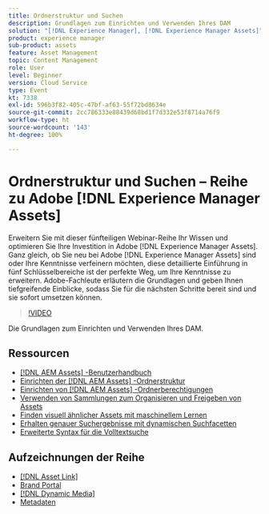 ```yaml
---
title: Ordnerstruktur und Suchen
description: Grundlagen zum Einrichten und Verwenden Ihres DAM
solution: "[!DNL Experience Manager], [!DNL Experience Manager Assets]"
product: experience manager
sub-product: assets
feature: Asset Management
topic: Content Management
role: User
level: Beginner
version: Cloud Service
type: Event
kt: 7338
exl-id: 596b3f82-405c-47bf-af63-55f72bd8634e
source-git-commit: 2cc786333e88439d68bd1f7d332e53f8714a76f9
workflow-type: ht
source-wordcount: '143'
ht-degree: 100%

---
```


# Ordnerstruktur und Suchen – Reihe zu Adobe [!DNL Experience Manager Assets]

Erweitern Sie mit dieser fünfteiligen Webinar-Reihe Ihr Wissen und optimieren Sie Ihre Investition in Adobe [!DNL Experience Manager Assets]. Ganz gleich, ob Sie neu bei Adobe [!DNL Experience Manager Assets] sind oder Ihre Kenntnisse verfeinern möchten, diese detaillierte Einführung in fünf Schlüsselbereiche ist der perfekte Weg, um Ihre Kenntnisse zu erweitern. Adobe-Fachleute erläutern die Grundlagen und geben Ihnen tiefgreifende Einblicke, sodass Sie für die nächsten Schritte bereit sind und sie sofort umsetzen können.

>[!VIDEO](https://video.tv.adobe.com/v/332135/?quality=12&learn=on&hidetitle=true)

Die Grundlagen zum Einrichten und Verwenden Ihres DAM.

## Ressourcen

* [[!DNL AEM Assets] -Benutzerhandbuch](https://experienceleague.adobe.com/de/docs/experience-manager-65/content/assets/assets)
* [Einrichten der [!DNL AEM Assets] -Ordnerstruktur](https://experienceleague.adobe.com/de/docs/experience-manager-learn/assets/configuring/baseline-folders)
* [Einrichten von [!DNL AEM Assets] -Ordnerberechtigungen](https://experienceleague.adobe.com/de/docs/experience-manager-learn/assets/configuring/baseline-permissions)
* [Verwenden von Sammlungen zum Organisieren und Freigeben von Assets](https://experienceleague.adobe.com/de/docs/experience-manager-learn/assets/search-and-discovery/collections)
* [Finden visuell ähnlicher Assets mit maschinellem Lernen](https://experienceleague.adobe.com/de/docs/experience-manager-learn/assets/search-and-discovery/search)
* [Erhalten genauer Suchergebnisse mit dynamischen Suchfacetten](https://experienceleague.adobe.com/de/docs/experience-manager-learn/assets/search-and-discovery/search)
* [Erweiterte Syntax für die Volltextsuche](https://experienceleague.adobe.com/de/docs/experience-manager-64/assets/using/gql-search#using)

## Aufzeichnungen der Reihe

* [[!DNL Asset Link]](asset-link.md)
* [Brand Portal](brand-portal.md)
* [[!DNL Dynamic Media]](dynamic-media.md)
* [Metadaten](metadata.md)
